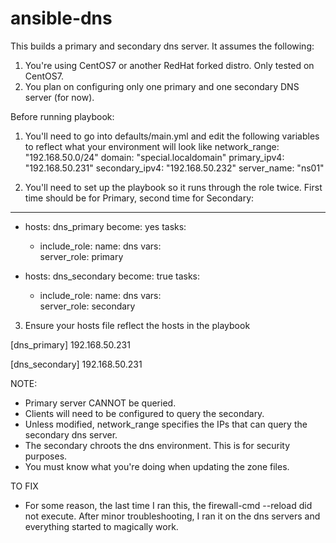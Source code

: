# ansible-dns

This builds a primary and secondary dns server. It assumes the following:

1. You're using CentOS7 or another RedHat forked distro. Only tested on CentOS7.
2. You plan on configuring only one primary and one secondary DNS server (for now).

Before running playbook:

1. You'll need to go into defaults/main.yml and edit the following variables to reflect what your environment will look like
  network_range: "192.168.50.0/24"
  domain: "special.localdomain"
  primary_ipv4: "192.168.50.231"
  secondary_ipv4: "192.168.50.232"
  server_name: "ns01"
  
2. You'll need to set up the playbook so it runs through the role twice. First time should be for Primary, second time for Secondary:

  ---
  - hosts: dns_primary
    become: yes
    tasks:  
    - include_role:
        name: dns
      vars:   
        server_role: primary 

  - hosts: dns_secondary
    become: true
    tasks:  
    - include_role:
        name: dns
      vars:   
        server_role: secondary
      
3. Ensure your hosts file reflect the hosts in the playbook

  [dns_primary]
  192.168.50.231

  [dns_secondary]
  192.168.50.231

NOTE:
- Primary server CANNOT be queried.
- Clients will need to be configured to query the secondary.
- Unless modified, network_range specifies the IPs that can query the secondary dns server.
- The secondary chroots the dns environment. This is for security purposes.
- You must know what you're doing when updating the zone files.

TO FIX
- For some reason, the last time I ran this, the firewall-cmd --reload did not execute. After minor troubleshooting, I ran it on the dns servers and everything started to magically work.

